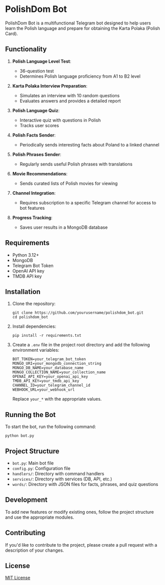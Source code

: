 # PolishDom Bot

PolishDom Bot is a multifunctional Telegram bot designed to help users learn the Polish language and prepare for obtaining the Karta Polaka (Polish Card).

## Functionality

1. **Polish Language Level Test**:

   - 36-question test
   - Determines Polish language proficiency from A1 to B2 level

2. **Karta Polaka Interview Preparation**:

   - Simulates an interview with 10 random questions
   - Evaluates answers and provides a detailed report

3. **Polish Language Quiz**:

   - Interactive quiz with questions in Polish
   - Tracks user scores

4. **Polish Facts Sender**:

   - Periodically sends interesting facts about Poland to a linked channel

5. **Polish Phrases Sender**:

   - Regularly sends useful Polish phrases with translations

6. **Movie Recommendations**:

   - Sends curated lists of Polish movies for viewing

7. **Channel Integration**:

   - Requires subscription to a specific Telegram channel for access to bot features

8. **Progress Tracking**:
   - Saves user results in a MongoDB database

## Requirements

- Python 3.12+
- MongoDB
- Telegram Bot Token
- OpenAI API key
- TMDB API key

## Installation

1. Clone the repository:

   ```
   git clone https://github.com/yourusername/polishdom_bot.git
   cd polishdom_bot
   ```

2. Install dependencies:

   ```
   pip install -r requirements.txt
   ```

3. Create a `.env` file in the project root directory and add the following environment variables:

   ```
   BOT_TOKEN=your_telegram_bot_token
   MONGO_URI=your_mongodb_connection_string
   MONGO_DB_NAME=your_database_name
   MONGO_COLLECTION_NAME=your_collection_name
   OPENAI_API_KEY=your_openai_api_key
   TMDB_API_KEY=your_tmdb_api_key
   CHANNEL_ID=your_telegram_channel_id
   WEBHOOK_URL=your_webhook_url
   ```

   Replace `your_*` with the appropriate values.

## Running the Bot

To start the bot, run the following command:

```
python bot.py
```

## Project Structure

- `bot.py`: Main bot file
- `config.py`: Configuration file
- `handlers/`: Directory with command handlers
- `services/`: Directory with services (DB, API, etc.)
- `words/`: Directory with JSON files for facts, phrases, and quiz questions

## Development

To add new features or modify existing ones, follow the project structure and use the appropriate modules.

## Contributing

If you'd like to contribute to the project, please create a pull request with a description of your changes.

## License

[MIT License](https://opensource.org/licenses/MIT)
